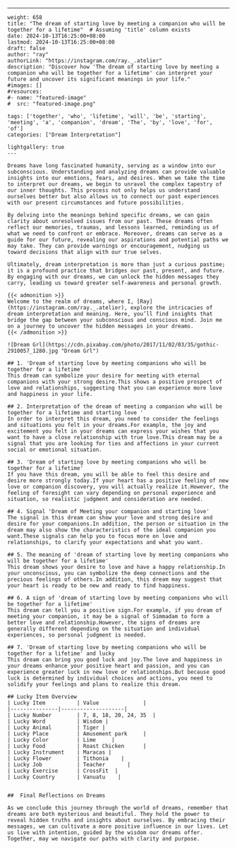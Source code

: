 ---
    weight: 658
    title: "The dream of starting love by meeting a companion who will be together for a lifetime"  # Assuming 'title' column exists
    date: 2024-10-13T16:25:00+08:00
    lastmod: 2024-10-13T16:25:00+08:00
    draft: false
    author: "ray"
    authorLink: "https://instagram.com/ray._.atelier"
    description: "Discover how 'The dream of starting love by meeting a companion who will be together for a lifetime' can interpret your future and uncover its significant meanings in your life."
    #images: []
    #resources:
    #- name: "featured-image"
    #  src: "featured-image.png"
    
    tags: ['together', 'who', 'lifetime', 'will', 'be', 'starting', 'meeting', 'a', 'companion', 'dream', 'The', 'by', 'love', 'for', 'of']
    categories: ["Dream Interpretation"]
    
    lightgallery: true
    ---
    
    Dreams have long fascinated humanity, serving as a window into our subconscious. Understanding and analyzing dreams can provide valuable insights into our emotions, fears, and desires. When we take the time to interpret our dreams, we begin to unravel the complex tapestry of our inner thoughts. This process not only helps us understand ourselves better but also allows us to connect our past experiences with our present circumstances and future possibilities.
    
    By delving into the meanings behind specific dreams, we can gain clarity about unresolved issues from our past. These dreams often reflect our memories, traumas, and lessons learned, reminding us of what we need to confront or embrace. Moreover, dreams can serve as a guide for our future, revealing our aspirations and potential paths we may take. They can provide warnings or encouragement, nudging us toward decisions that align with our true selves.
    
    Ultimately, dream interpretation is more than just a curious pastime; it is a profound practice that bridges our past, present, and future. By engaging with our dreams, we can unlock the hidden messages they carry, leading us toward greater self-awareness and personal growth.
    
    {{< admonition >}}
    Welcome to the realm of dreams, where I, [Ray](https://instagram.com/ray._.atelier), explore the intricacies of dream interpretation and meaning. Here, you’ll find insights that bridge the gap between your subconscious and conscious mind. Join me on a journey to uncover the hidden messages in your dreams.
    {{< /admonition >}}
    
    ![Dream Grl](https://cdn.pixabay.com/photo/2017/11/02/03/35/gothic-2910057_1280.jpg "Dream Grl")
    
    ## 1. 'Dream of starting love by meeting companions who will be together for a lifetime'
    This dream can symbolize your desire for meeting with eternal companions with your strong desire.This shows a positive prospect of love and relationships, suggesting that you can experience more love and happiness in your life.
    
    ## 2. Interpretation of the dream of meeting a companion who will be together for a lifetime and starting love '
    In order to interpret this dream, you need to consider the feelings and situations you felt in your dreams.For example, the joy and excitement you felt in your dreams can express your wishes that you want to have a close relationship with true love.This dream may be a signal that you are looking for ties and affections in your current social or emotional situation.
    
    ## 3. 'Dream of starting love by meeting companions who will be together for a lifetime'
    If you have this dream, you will be able to feel this desire and desire more strongly today.If your heart has a positive feeling of new love or companion discovery, you will actually realize it.However, the feeling of foresight can vary depending on personal experience and situation, so realistic judgment and consideration are needed.
    
    ## 4. Signal 'Dream of Meeting your companion and starting love'
    The signal in this dream can show your love and strong desire and desire for your companions.In addition, the person or situation in the dream may also show the characteristics of the ideal companion you want.These signals can help you to focus more on love and relationships, to clarify your expectations and what you want.
    
    ## 5. The meaning of 'dream of starting love by meeting companions who will be together for a lifetime'
    This dream shows your desire to love and have a happy relationship.In your unconscious, you can symbolize the deep connections and the precious feelings of others.In addition, this dream may suggest that your heart is ready to be new and ready to find happiness.
    
    ## 6. A sign of 'dream of starting love by meeting companions who will be together for a lifetime'
    This dream can tell you a positive sign.For example, if you dream of meeting your companion, it may be a signal of Simmadam to form a better love and relationship.However, the signs of dreams are generally different depending on the situation and individual experiences, so personal judgment is needed.
    
    ## 7. 'Dream of starting love by meeting companions who will be together for a lifetime' and lucky
    This dream can bring you good luck and joy.The love and happiness in your dreams enhance your positive heart and passion, and you can experience greater luck in new love or relationships.But because good luck is determined by individual choices and actions, you need to solidify your feelings and plans to realize this dream.
    
    ## Lucky Item Overview
    | Lucky Item          | Value              |
    |---------------|--------------------|
    | Lucky Number        | 7, 8, 18, 20, 24, 35  |
    | Lucky Word          | Wisdom |
    | Lucky Animal        | Tiger |
    | Lucky Place         | Amusement park     |
    | Lucky Color         | Lime     |
    | Lucky Food          | Roast Chicken      |
    | Lucky Instrument    | Maracas |
    | Lucky Flower        | Tithonia    |
    | Lucky Job           | Teacher       |
    | Lucky Exercise      | CrossFit  |
    | Lucky Country       | Vanuatu    |
    
    
    ##  Final Reflections on Dreams
    
    As we conclude this journey through the world of dreams, remember that dreams are both mysterious and beautiful. They hold the power to reveal hidden truths and insights about ourselves. By embracing their messages, we can cultivate a more positive influence in our lives. Let us live with intention, guided by the wisdom our dreams offer. Together, may we navigate our paths with clarity and purpose.
    